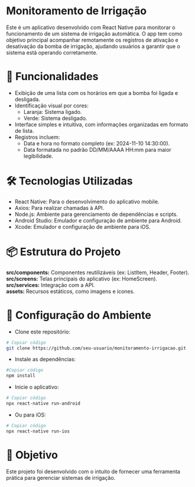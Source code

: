 # **Monitoramento de Irrigação**

Este é um aplicativo desenvolvido com React Native para monitorar o funcionamento de um sistema de irrigação automática. O app tem como objetivo principal acompanhar remotamente os registros de ativação e desativação da bomba de irrigação, ajudando usuários a garantir que o sistema está operando corretamente.

# 🚀 Funcionalidades

   - Exibição de uma lista com os horários em que a bomba foi ligada e desligada.
   - Identificação visual por cores:
      - Laranja: Sistema ligado.
      - Verde: Sistema desligado.
   - Interface simples e intuitiva, com informações organizadas em formato de lista.
   - Registros incluem:
      - Data e hora no formato completo (ex: 2024-11-10 14:30:00).
      - Data formatada no padrão DD/MM/AAAA HH:mm para maior legibilidade.

# 🛠️ Tecnologias Utilizadas
   - React Native: Para o desenvolvimento do aplicativo mobile.
   - Axios: Para realizar chamadas à API.
   - Node.js: Ambiente para gerenciamento de dependências e scripts.
   - Android Studio: Emulador e configuração de ambiente para Android.
   - Xcode: Emulador e configuração de ambiente para iOS.

# 📦 Estrutura do Projeto
**src/components:** Componentes reutilizáveis (ex: ListItem, Header, Footer).  
**src/screens:** Telas principais do aplicativo (ex: HomeScreen).  
**src/services:** Integração com a API.  
**assets:** Recursos estáticos, como imagens e ícones.  

# 🔧 Configuração do Ambiente

   - Clone este repositório:
```bash
# Copiar código
git clone https://github.com/seu-usuario/monitoramento-irrigacao.git
```

   - Instale as dependências:
```bash
#Copiar código
npm install
```

   - Inicie o aplicativo:
```bash
# Copiar código
npx react-native run-android
```

   - Ou para iOS:
```bash
# Copiar código
npx react-native run-ios
```

# 🌟 Objetivo

Este projeto foi desenvolvido com o intuito de fornecer uma ferramenta prática para gerenciar sistemas de irrigação.
